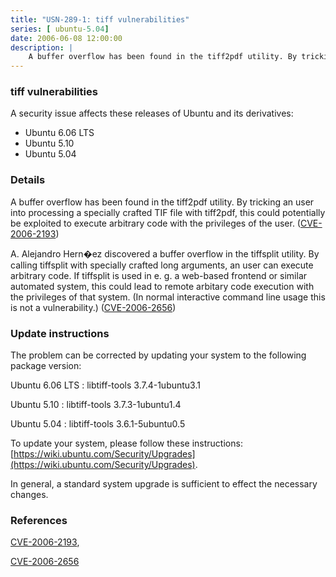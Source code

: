 ```yaml
---
title: "USN-289-1: tiff vulnerabilities"
series: [ ubuntu-5.04]
date: 2006-06-08 12:00:00
description: |
    A buffer overflow has been found in the tiff2pdf utility. By tricking an user into processing a specially crafted TIF file with tiff2pdf, this could potentially be exploited to execute arbitrary code with the privileges of the user. ([CVE-2006-2193](http://people.ubuntu.com/~ubuntu-security/cve/CVE-2006-2193))
--- 
```

 
 


### tiff vulnerabilities

A security issue affects these releases of Ubuntu and its derivatives:

* Ubuntu 6.06 LTS
* Ubuntu 5.10
* Ubuntu 5.04

### Details

A buffer overflow has been found in the tiff2pdf utility. By tricking an user into processing a specially crafted TIF file with tiff2pdf, this could potentially be exploited to execute arbitrary code with the privileges of the user. ([CVE-2006-2193](http://people.ubuntu.com/~ubuntu-security/cve/CVE-2006-2193))

A. Alejandro Hern�ez discovered a buffer overflow in the tiffsplit utility. By calling tiffsplit with specially crafted long arguments, an user can execute arbitrary code. If tiffsplit is used in e. g. a web-based frontend or similar automated system, this could lead to remote arbitary code execution with the privileges of that system. (In normal interactive command line usage this is not a vulnerability.) ([CVE-2006-2656](http://people.ubuntu.com/~ubuntu-security/cve/CVE-2006-2656))

### Update instructions

The problem can be corrected by updating your system to the following package version:

Ubuntu 6.06 LTS
 : libtiff-tools <span>3.7.4-1ubuntu3.1</span>

Ubuntu 5.10
 : libtiff-tools <span>3.7.3-1ubuntu1.4</span>

Ubuntu 5.04
 : libtiff-tools <span>3.6.1-5ubuntu0.5</span>

To update your system, please follow these instructions: [https://wiki.ubuntu.com/Security/Upgrades](https://wiki.ubuntu.com/Security/Upgrades).

In general, a standard system upgrade is sufficient to effect the necessary changes.

### References

 
 [CVE-2006-2193](http://people.ubuntu.com/~ubuntu-security/cve/CVE-2006-2193), 

 [CVE-2006-2656](http://people.ubuntu.com/~ubuntu-security/cve/CVE-2006-2656)
 

